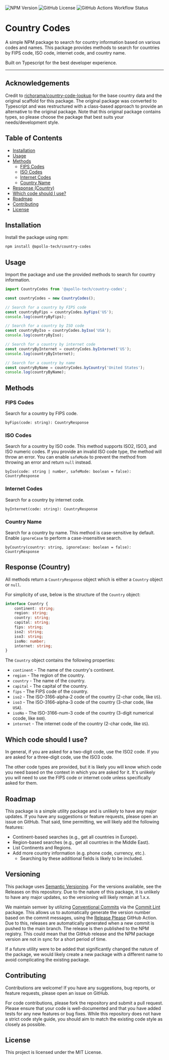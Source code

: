 ![NPM Version](https://img.shields.io/npm/v/%40apollo-tech%2Fcountry-codes)
![GitHub License](https://img.shields.io/github/license/steven-t-h/country-codes)
![GitHub Actions Workflow Status](https://img.shields.io/github/actions/workflow/status/steven-t-h/country-codes/ci.yml)

# Country Codes

A simple NPM package to search for country information based on various codes and names. This package provides methods
to
search for countries by FIPS code, ISO code, internet code, and country name.

Built on Typescript for the best developer experience.

___

## Acknowledgements

Credit to [richorama/country-code-lookup](https://github.com/richorama/country-code-lookup) for the base country data
and the original scaffold for this package. The original package was converted to Typescript and was restructured with
a class-based approach to provide an alternative to the original package. Note that this original package contains
types, so please choose the package that best suits your needs/development style.

## Table of Contents

- [Installation](#installation)
- [Usage](#usage)
- [Methods](#methods)
    - [FIPS Codes](#fips-codes)
    - [ISO Codes](#iso-codes)
    - [Internet Codes](#internet-codes)
    - [Country Name](#country-name)
- [Response (Country)](#response-country)
- [Which code should I use?](#which-code-should-i-use)
- [Roadmap](#roadmap)
- [Contributing](#contributing)
- [License](#license)

## Installation

Install the package using npm:

```bash
npm install @apollo-tech/country-codes
```

## Usage

Import the package and use the provided methods to search for country information.

```typescript
import CountryCodes from '@apollo-tech/country-codes';

const countryCodes = new CountryCodes();

// Search for a country by FIPS code
const countryByFips = countryCodes.byFips('US');
console.log(countryByFips);

// Search for a country by ISO code
const countryByIso = countryCodes.byIso('USA');
console.log(countryByIso);

// Search for a country by internet code
const countryByInternet = countryCodes.byInternet('US');
console.log(countryByInternet);

// Search for a country by name
const countryByName = countryCodes.byCountry('United States');
console.log(countryByName);
```

## Methods

### FIPS Codes

Search for a country by FIPS code.

`byFips(code: string): CountryResponse`

### ISO Codes

Search for a country by ISO code. This method supports ISO2, ISO3, and ISO numeric codes. If you provide an invalid
ISO code type, the method will throw an error. You can enable `safeMode` to prevent the method from throwing an error
and return `null` instead.

`byIso(code: string | number, safeMode: boolean = false): CountryResponse`

### Internet Codes

Search for a country by internet code.

`byInternet(code: string): CountryResponse`

### Country Name

Search for a country by name. This method is case-sensitive by default. Enable `ignoreCase` to perform a
case-insensitive search.

`byCountry(country: string, ignoreCase: boolean = false): CountryResponse`

## Response (Country)

All methods return a `CountryResponse` object which is either a `Country` object or `null`.

For simplicity of use, below is the structure of the `Country` object:

```typescript
interface Country {
    continent: string;
    region: string;
    country: string;
    capital: string;
    fips: string;
    iso2: string;
    iso3: string;
    isoNo: number;
    internet: string;
}
```

The `Country` object contains the following properties:

- `continent` - The name of the country's continent.
- `region` - The region of the country.
- `country` - The name of the country.
- `capital` - The capital of the country.
- `fips` - The FIPS code of the country.
- `iso2` - The ISO-3166-alpha-2 code of the country (2-char code, like `US`).
- `iso3` - The ISO-3166-alpha-3 code of the country (3-char code, like `USA`).
- `isoNo` - The ISO-3166-num-3 code of the country (3-digit numerical ccode, like `840`).
- `internet` - The internet code of the country (2-char code, like `US`).

## Which code should I use?

In general, if you are asked for a two-digit code, use the ISO2 code. If you are asked for a three-digit code, use the
ISO3 code.

The other code types are provided, but it is likely you will know which code you need based on the context in which you
are
asked for it. It's unlikely you will need to use the FIPS code or internet code unless specifically asked for them.

## Roadmap

This package is a simple utility package and is unlikely to have any major updates. If you have any suggestions or
feature requests, please open an issue on GitHub. That said, time permitting, we will likely add the following features:

- Continent-based searches (e.g., get all countries in Europe).
- Region-based searches (e.g., get all countries in the Middle East).
- List Continents and Regions.
- Add more country information (e.g. phone code, currency, etc.).
    - Searching by these additional fields is likely to be included.

## Versioning

This package uses [Semantic Versioning](https://semver.org/). For the versions available, see the Releases on this
repository.
Due to the nature of this package, it is unlikely to have any major updates, so the versioning will likely remain at
1.x.x.

We maintain semver by utilizing [Conventional Commits](https://www.conventionalcommits.org/en/v1.0.0/) via
the [Commit Lint](https://commitlint.js.org/)
package. This allows us to automatically generate the version number based on the commit messages, using
the [Release Please](https://github.com/googleapis/release-please-action)
GitHub Action. Due to this, releases are automatically generated when a new commit is pushed to the main branch. The
release is then
published to the NPM registry. This could mean that the GitHub release and the NPM package version are not in sync for a
short period
of time.

If a future utility were to be added that significantly changed the nature of the package, we would likely create a new
package with a different name to avoid complicating the existing package.

## Contributing

Contributions are welcome! If you have any suggestions, bug reports, or feature requests, please open an issue on
GitHub.

For code contributions, please fork the repository and submit a pull request. Please ensure that your code is
well-documented
and that you have added tests for any new features or bug fixes. While this repository does not have a strict code style
guide,
you should aim to match the existing code style as closely as possible.

## License

This project is licensed under the MIT License.